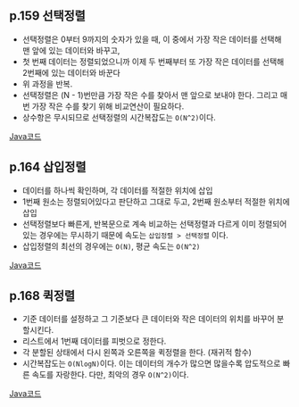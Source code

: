 ## p.159 선택정렬

- 선택정렬은 0부터 9까지의 숫자가 있을 때, 이 중에서 가장 작은 데이터를 선택해 맨 앞에 있는 데이터와 바꾸고,
- 첫 번째 데이터는 정렬되었으니까 이제 두 번째부터 또 가장 작은 데이터를 선택해 2번째에 있는 데이터와 바꾼다
- 위 과정을 반복.
- 선택정렬은 (N - 1)번만큼 가장 작은 수를 찾아서 맨 앞으로 보내야 한다. 그리고 매번 가장 작은 수를 찾기 위해 비교연산이 필요하다.
- 상수항은 무시되므로 선택정렬의 시간복잡도는 `O(N^2)`이다.

[Java코드](https://github.com/azurealstn/coding-test/blob/master/Sort/Selection.java)

## p.164 삽입정렬

- 데이터를 하나씩 확인하며, 각 데이터를 적절한 위치에 삽입
- 1번째 원소는 정렬되어있다고 판단하고 그대로 두고, 2번째 원소부터 적절한 위치에 삽입
- 선택정렬보다 빠른게, 반복문으로 계속 비교하는 선택정렬과 다르게 이미 정렬되어있는 경우에는 무시하기 때문에 속도는 `삽입정렬 > 선택정렬` 이다.
- 삽입정렬의 최선의 경우에는 `O(N)`, 평균 속도는 `O(N^2)`

[Java코드](https://github.com/azurealstn/coding-test/blob/master/Sort/Insertion.java)

## p.168 퀵정렬

- 기준 데이터를 설정하고 그 기준보다 큰 데이터와 작은 데이터의 위치를 바꾸어 분할시킨다.
- 리스트에서 1번째 데이터를 피벗으로 정한다.
- 각 분할된 상태에서 다시 왼쪽과 오른쪽을 퀵정렬을 한다. (재귀적 함수)
- 시간복잡도는 `O(NlogN)`이다. 이는 데이터의 개수가 많으면 많을수록 압도적으로 빠른 속도를 자랑한다. 다만, 최악의 경우 `O(N^2)`이다.

[Java코드](https://github.com/azurealstn/coding-test/blob/master/Sort/Quick.java)

